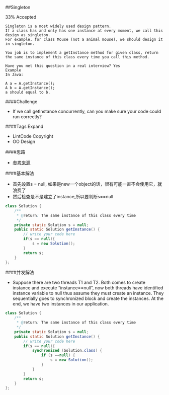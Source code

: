 ##Singleton

33% Accepted

	Singleton is a most widely used design pattern.
	If a class has and only has one instance at every moment, we call this design as singleton.
	For example, for class Mouse (not a animal mouse), we should design it in singleton.

	You job is to implement a getInstance method for given class, return the same instance of this class every time you call this method.

	Have you met this question in a real interview? Yes
	Example
	In Java:

	A a = A.getInstance();
	A b = A.getInstance();
	a should equal to b.

####Challenge
- If we call getInstance concurrently, can you make sure your code could run correctly?

####Tags Expand
- LintCode Copyright
- OO Design

####思路
- [参考来源](http://www.cnblogs.com/EdwardLiu/p/4443230.html)


####基本解法
- 首先设置s = null, 如果是new一个object的话，很有可能一直不会使用它，就浪费了
- 然后检查是不是建立了instance,所以要判断s==null

```java
class Solution {
    /**
     * @return: The same instance of this class every time
     */
    private static Solution s = null;
    public static Solution getInstance() {
        // write your code here
        if(s == null){
            s = new Solution();
        }
        return s;
    }
};

```

####并发解法
- Suppose there are two threads T1 and T2. Both comes to create instance and execute “instance==null”, now both threads have identified instance variable to null thus assume they must create an instance. They sequentially goes to synchronized block and create the instances. At the end, we have two instances in our application.



```java
class Solution {
    /**
     * @return: The same instance of this class every time
     */
    private static Solution s = null;
    public static Solution getInstance() {
        // write your code here
        if(s == null){
            synchronized (Solution.class) {
                if (s ==null) {
                    s = new Solution();
                }
            }
        }
        return s;
    }
};

```

